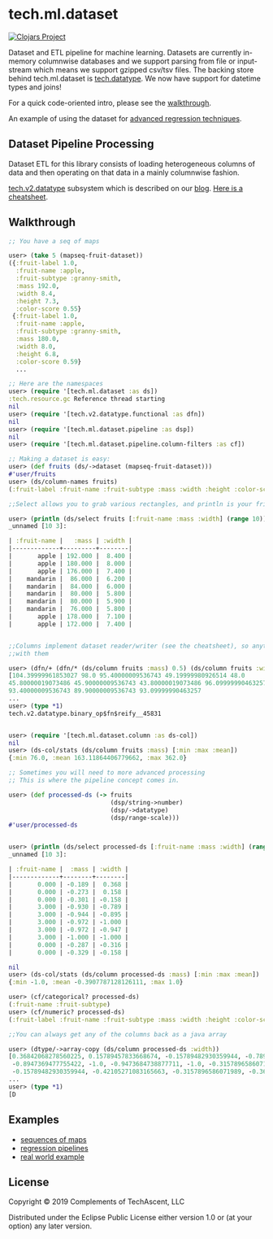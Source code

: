 # tech.ml.dataset


[![Clojars Project](https://img.shields.io/clojars/v/techascent/tech.ml.dataset.svg)](https://clojars.org/techascent/tech.ml.dataset)


Dataset and ETL pipeline for machine learning.  Datasets are currently in-memory
columnwise databases and we support parsing from file or input-stream which means
we support gzipped csv/tsv files.  The backing store behind tech.ml.dataset is
[tech.datatype](https://github.com/techascent/tech.datatype).  We now have support
for datetime types and joins!


For a quick code-oriented intro, please see the [walkthrough](docs/walkthrough.md).


An example of using the dataset for [advanced regression techniques](https://github.com/cnuernber/ames-house-prices/blob/master/ames-housing-prices-clojure.md).


## Dataset Pipeline Processing

Dataset ETL for this library consists of loading heterogeneous columns of data and then
operating on that data in a mainly columnwise fashion.


[tech.v2.datatype](https://github.com/techascent/tech.datatype) subsystem which is
described on our [blog](http://techascent.com/blog/datatype-library.html).
[Here is a cheatsheet](https://github.com/techascent/tech.datatype/blob/master/docs/cheatsheet.md).
## Walkthrough

```clojure
;; You have a seq of maps

user> (take 5 (mapseq-fruit-dataset))
({:fruit-label 1.0,
  :fruit-name :apple,
  :fruit-subtype :granny-smith,
  :mass 192.0,
  :width 8.4,
  :height 7.3,
  :color-score 0.55}
 {:fruit-label 1.0,
  :fruit-name :apple,
  :fruit-subtype :granny-smith,
  :mass 180.0,
  :width 8.0,
  :height 6.8,
  :color-score 0.59}
  ...

;; Here are the namespaces
user> (require '[tech.ml.dataset :as ds])
:tech.resource.gc Reference thread starting
nil
user> (require '[tech.v2.datatype.functional :as dfn])
nil
user> (require '[tech.ml.dataset.pipeline :as dsp])
nil
user> (require '[tech.ml.dataset.pipeline.column-filters :as cf])

;; Making a dataset is easy:
user> (def fruits (ds/->dataset (mapseq-fruit-dataset)))
#'user/fruits
user> (ds/column-names fruits)
(:fruit-label :fruit-name :fruit-subtype :mass :width :height :color-score)

;;Select allows you to grab various rectangles, and println is your friend

user> (println (ds/select fruits [:fruit-name :mass :width] (range 10)))
_unnamed [10 3]:

| :fruit-name |   :mass | :width |
|-------------+---------+--------|
|       apple | 192.000 |  8.400 |
|       apple | 180.000 |  8.000 |
|       apple | 176.000 |  7.400 |
|    mandarin |  86.000 |  6.200 |
|    mandarin |  84.000 |  6.000 |
|    mandarin |  80.000 |  5.800 |
|    mandarin |  80.000 |  5.900 |
|    mandarin |  76.000 |  5.800 |
|       apple | 178.000 |  7.100 |
|       apple | 172.000 |  7.400 |


;;Columns implement dataset reader/writer (see the cheatsheet), so anything goes
;;with them

user> (dfn/+ (dfn/* (ds/column fruits :mass) 0.5) (ds/column fruits :width))
[104.39999961853027 98.0 95.40000009536743 49.19999980926514 48.0
45.80000019073486 45.90000009536743 43.80000019073486 96.09999990463257
93.40000009536743 89.90000009536743 93.09999990463257
...
user> (type *1)
tech.v2.datatype.binary_op$fn$reify__45831


user> (require '[tech.ml.dataset.column :as ds-col])
nil
user> (ds-col/stats (ds/column fruits :mass) [:min :max :mean])
{:min 76.0, :mean 163.11864406779662, :max 362.0}

;; Sometimes you will need to more advanced processing
;; This is where the pipeline concept comes in.

user> (def processed-ds (-> fruits
                            (dsp/string->number)
                            (dsp/->datatype)
                            (dsp/range-scale)))
#'user/processed-ds


user> (println (ds/select processed-ds [:fruit-name :mass :width] (range 10)))
_unnamed [10 3]:

| :fruit-name |  :mass | :width |
|-------------+--------+--------|
|       0.000 | -0.189 |  0.368 |
|       0.000 | -0.273 |  0.158 |
|       0.000 | -0.301 | -0.158 |
|       3.000 | -0.930 | -0.789 |
|       3.000 | -0.944 | -0.895 |
|       3.000 | -0.972 | -1.000 |
|       3.000 | -0.972 | -0.947 |
|       3.000 | -1.000 | -1.000 |
|       0.000 | -0.287 | -0.316 |
|       0.000 | -0.329 | -0.158 |

nil
user> (ds-col/stats (ds/column processed-ds :mass) [:min :max :mean])
{:min -1.0, :mean -0.3907787128126111, :max 1.0}

user> (cf/categorical? processed-ds)
(:fruit-name :fruit-subtype)
user> (cf/numeric? processed-ds)
(:fruit-label :fruit-name :fruit-subtype :mass :width :height :color-score)

;;You can always get any of the columns back as a java array

user> (dtype/->array-copy (ds/column processed-ds :width))
[0.36842068278560225, 0.15789457833668674, -0.15789482930359944, -0.7894738955510845,
 -0.8947369477755422, -1.0, -0.9473684738877711, -1.0, -0.3157896586071989,
 -0.15789482930359944, -0.42105271083165663, -0.3157896586071989, -0.36842118471942775,
...
user> (type *1)
[D
```

## Examples

* [sequences of maps](test/tech/ml/dataset/mapseq_test.clj)
* [regression pipelines](test/tech/ml/dataset/ames_test.clj)
* [real world example](https://github.com/cnuernber/ames-house-prices/blob/d60b18cb13f7d125dba787f23f0a81cac90c8861/src/clj_ml_wkg/ames_house_prices.clj)


## License

Copyright © 2019 Complements of TechAscent, LLC

Distributed under the Eclipse Public License either version 1.0 or (at
your option) any later version.
